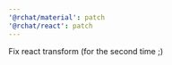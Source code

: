 ```yaml
---
'@rchat/material': patch
'@rchat/react': patch
---
```


Fix react transform (for the second time ;)
